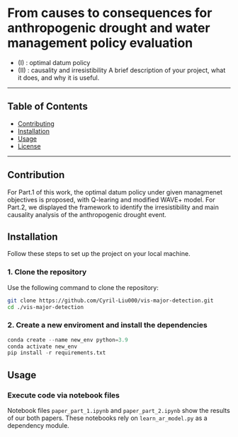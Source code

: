 # From causes to consequences for anthropogenic drought and water management policy evaluation 
- (I) : optimal datum policy
- (II) : causality and irresistibility
A brief description of your project, what it does, and why it is useful.

---

## Table of Contents
- [Contributing](#contribution)
- [Installation](#installation)
- [Usage](#usage)
- [License](#license)

---

## Contribution
For Part.1 of this work, the optimal datum policy under given managmenet objectives is proposed, with Q-learing and modified WAVE+ model. 
For Part.2, we displayed the framework to identify the irresistibility and main causality analysis of the anthropogenic drought event.

## Installation

Follow these steps to set up the project on your local machine.

### 1. Clone the repository
Use the following command to clone the repository:
```bash
git clone https://github.com/Cyril-Liu000/vis-major-detection.git
cd ./vis-major-detection
```
### 2. Create a new enviroment and install the dependencies
```python
conda create --name new_env python=3.9
conda activate new_env
pip install -r requirements.txt
```


## Usage
### Execute code via notebook files
Notebook files `paper_part_1.ipynb` and `paper_part_2.ipynb` show the results of our both papers. 
These notebooks rely on `learn_ar_model.py` as a dependency module.


